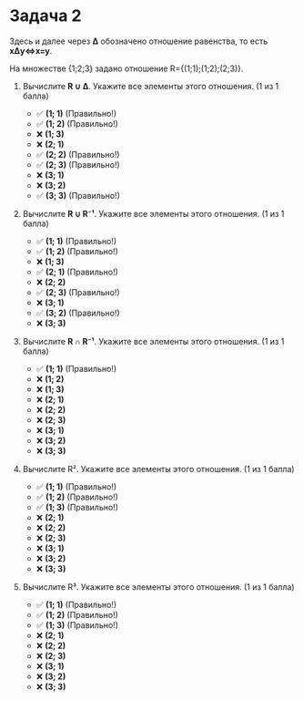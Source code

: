 # Задача 2

Здесь и далее через **Δ** обозначено отношение равенства, то есть **xΔy⇔x=y**.

На множестве {1;2;3} задано отношение R={(1;1);(1;2);(2;3)}.

1. Вычислите **R ∪ Δ**. Укажите все элементы этого отношения. (1 из 1 балла)
   * ✅ **(1; 1)** (Правильно!)
   * ✅ **(1; 2)** (Правильно!)
   * ❌ **(1; 3)**
   * ❌ **(2; 1)**
   * ✅ **(2; 2)** (Правильно!)
   * ✅ **(2; 3)** (Правильно!)
   * ❌ **(3; 1)**
   * ❌ **(3; 2)**
   * ✅ **(3; 3)** (Правильно!)


2. Вычислите **R ∪ R⁻¹**. Укажите все элементы этого отношения. (1 из 1 балла)
   * ✅ **(1; 1)** (Правильно!)
   * ✅ **(1; 2)** (Правильно!)
   * ❌ **(1; 3)**
   * ✅ **(2; 1)** (Правильно!)
   * ❌ **(2; 2)**
   * ✅ **(2; 3)** (Правильно!)
   * ❌ **(3; 1)**
   * ✅ **(3; 2)** (Правильно!)
   * ❌ **(3; 3)**


3. Вычислите **R ∩ R⁻¹**. Укажите все элементы этого отношения. (1 из 1 балла)
   * ✅ **(1; 1)** (Правильно!)
   * ❌ **(1; 2)**
   * ❌ **(1; 3)**
   * ❌ **(2; 1)**
   * ❌ **(2; 2)**
   * ❌ **(2; 3)**
   * ❌ **(3; 1)**
   * ❌ **(3; 2)**
   * ❌ **(3; 3)**


4. Вычислите R². Укажите все элементы этого отношения. (1 из 1 балла)
   * ✅ **(1; 1)** (Правильно!)
   * ✅ **(1; 2)** (Правильно!)
   * ✅ **(1; 3)** (Правильно!)
   * ❌ **(2; 1)**
   * ❌ **(2; 2)**
   * ❌ **(2; 3)**
   * ❌ **(3; 1)**
   * ❌ **(3; 2)**
   * ❌ **(3; 3)**


5. Вычислите R³. Укажите все элементы этого отношения. (1 из 1 балла)
   * ✅ **(1; 1)** (Правильно!)
   * ✅ **(1; 2)** (Правильно!)
   * ✅ **(1; 3)** (Правильно!)
   * ❌ **(2; 1)**
   * ❌ **(2; 2)**
   * ❌ **(2; 3)**
   * ❌ **(3; 1)**
   * ❌ **(3; 2)**
   * ❌ **(3; 3)**

